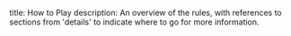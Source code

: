 title: How to Play
description: An overview of the rules, with references to sections from 'details' to indicate where to go for more information.
